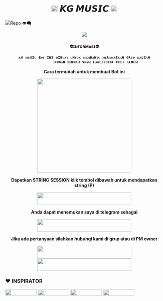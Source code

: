 <h1 align="center"><img src="./resources/extras/kgg.gif" width="20px">    𝙆𝙂 𝙈𝙐𝙎𝙄𝘾    <img src="./resources/extras/kgg.gif" width="20px"></h1>


![Repo 👁‍🗨](https://komarev.com/ghpvc/?username=kalolonte1&color=red&style=flat-square&label=DILIHAT+👁‍🗨)

<p align="center">
  <img src="https://telegra.ph/file/469201e866f29fb9c15b2.jpg">

<h4 align="center"> ⛔ɪɴғᴏʀᴍᴀsɪ⛔ </p>

```
ᴋɢ ᴍᴜsɪᴄ ʙᴏᴛ ɪɴɪ ᴅɪʙᴜᴀᴛ ᴜɴᴛᴜᴋ ᴍᴇᴍʙᴀɴᴛᴜ ᴍᴇʀᴀᴍᴀɪᴋᴀɴ ɢʀᴜᴘ ᴋᴀʟɪᴀɴ
          ᴊᴀɴɢᴀɴ ᴘᴇʀɴᴀʜ sᴘᴀᴍ ʟᴀɢᴜ/ᴘᴜᴛᴀʀ ғᴜʟʟ ᴀʟʙᴜᴍ
```


</p>
Cara termudah untuk membuat Bot ini
<p align="center"><a href="https://heroku.com/deploy?template=https://github.com/kalolonte1/KGMusic"><img src="https://img.shields.io/badge/DEPLOY KE-HEROKU-blue?style=plastic&logo=heroku&logoColor=yellow"width="300"heigh="100" /></a></p>

Dapatkan STRING SESSION klik tombol dibawah untuk mendapatkan string (P)

<p align="center"><a href="https://replit.com/@GoodBoysExe/string-session?lite=1&outputonly=1"><img src="https://img.shields.io/badge/DAPATKAN-STRING-blue?style=plastic&logo=replit&logoColor=yellow"width="300" height="40" /></a></p>

Anda dapat menemukan saya di telegram sebagai
<p align="center"><a href="https://t.me/KGSuperbot"><img src="https://img.shields.io/badge/ROBOT-𝙆𝙂 𝙈𝙐𝙎𝙄𝘾-blue?style=plastic&logo=telegram&logoColor=blue"width="300" height="40" /></a></p>

Jika ada pertanyaan silahkan hubungi kami di grup atau di PM owner
<p>
    <a href="https://t.me/knsgnwn" target="blank"><img src="https://img.shields.io/badge/OWNER-ᴋɢ ᴘʀᴏᴊᴇᴄᴛ-blue?style=plastic&logo=telegram"width="300" height="40"/></a>
    <a href="https://t.me/KGSupportgroup" target="blank"><img src="https://img.shields.io/badge/GROUP-ᴋɢsᴜᴘᴘᴏʀᴛ-blue?style=plastic&logo=telegram"width="300" height="40"/></a>
</p>

### ❤️ INSPIRATOR
<p>
    <a href="https://github.com/tofikdn" target="blank"><img src="https://img.shields.io/badge/TOFIK-black?style=plastic&logo=github"width="100" height="20"/></a>
    <a href="https://github.com/levina-lab" target="blank"><img src="https://img.shields.io/badge/LEVINA-black?style=plastic&logo=github"width="100" height="20"/></a>
    <a href="https://github.com/TeamDaisyX" target="blank"><img src="https://img.shields.io/badge/TEAMDAISYX-black?style=plastic&logo=github"width="100" height="20"/></a>
    <a href="https://github.com/kenkansaja" target="blank"><img src="https://img.shields.io/badge/KEN KAN-black?style=plastic&logo=github"width="100" height="20"/></a>
</p>
